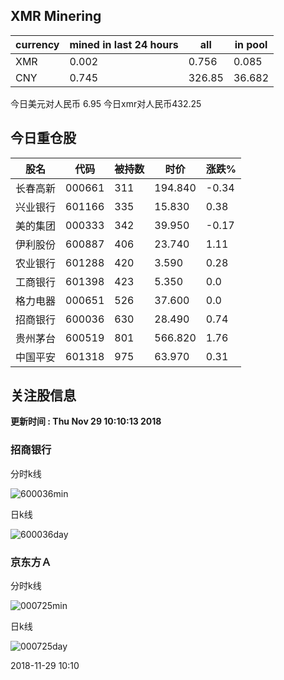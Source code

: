 ## XMR Minering

|currency|mined in last 24 hours|all|in pool|
|---|---|---|---|
|XMR|0.002|0.756|0.085|
|CNY|0.745|326.85|36.682|

今日美元对人民币 6.95	今日xmr对人民币432.25


## 今日重仓股 

|股名|代码|被持数|时价|涨跌%|
|---|---|---|---|---|
|长春高新|000661|311|194.840|-0.34|
|兴业银行|601166|335|15.830|0.38|
|美的集团|000333|342|39.950|-0.17|
|伊利股份|600887|406|23.740|1.11|
|农业银行|601288|420|3.590|0.28|
|工商银行|601398|423|5.350|0.0|
|格力电器|000651|526|37.600|0.0|
|招商银行|600036|630|28.490|0.74|
|贵州茅台|600519|801|566.820|1.76|
|中国平安|601318|975|63.970|0.31|

## 关注股信息
**更新时间 : Thu Nov 29 10:10:13 2018**
### 招商银行 
分时k线

![600036min](http://image.sinajs.cn/newchart/min/n/sh600036.gif)

日k线

![600036day](http://image.sinajs.cn/newchart/daily/n/sh600036.gif)

### 京东方Ａ 
分时k线

![000725min](http://image.sinajs.cn/newchart/min/n/sz000725.gif)

日k线

![000725day](http://image.sinajs.cn/newchart/daily/n/sz000725.gif)

2018-11-29 10:10